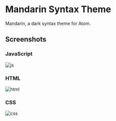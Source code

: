 Mandarin Syntax Theme
=====================

Mandarin, a dark syntax theme for Atom.


Screenshots
-----------

### JavaScript
![js](https://cloud.githubusercontent.com/assets/1631044/2688148/0ed45aee-c286-11e3-94c7-a7a1f2bcc339.png)



### HTML
![html](https://cloud.githubusercontent.com/assets/1631044/2688149/11b1fc1c-c286-11e3-83e3-57cc81a64a27.png)



### CSS
![css](https://cloud.githubusercontent.com/assets/1631044/2688150/14135eb0-c286-11e3-8f62-4988bb622c5c.png)
